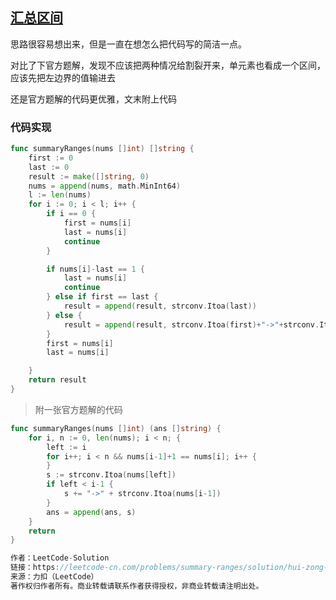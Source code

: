 ## [汇总区间](https://leetcode-cn.com/problems/summary-ranges/)

思路很容易想出来，但是一直在想怎么把代码写的简洁一点。

对比了下官方题解，发现不应该把两种情况给割裂开来，单元素也看成一个区间，应该先把左边界的值输进去

还是官方题解的代码更优雅，文末附上代码

### 代码实现

```go
func summaryRanges(nums []int) []string {
	first := 0
	last := 0
	result := make([]string, 0)
	nums = append(nums, math.MinInt64)
	l := len(nums)
	for i := 0; i < l; i++ {
		if i == 0 {
			first = nums[i]
			last = nums[i]
			continue
		}

		if nums[i]-last == 1 {
			last = nums[i]
			continue
		} else if first == last {
			result = append(result, strconv.Itoa(last))
		} else {
			result = append(result, strconv.Itoa(first)+"->"+strconv.Itoa(last))
		}
		first = nums[i]
		last = nums[i]

	}
	return result
}
```



> 附一张官方题解的代码

```go
func summaryRanges(nums []int) (ans []string) {
    for i, n := 0, len(nums); i < n; {
        left := i
        for i++; i < n && nums[i-1]+1 == nums[i]; i++ {
        }
        s := strconv.Itoa(nums[left])
        if left < i-1 {
            s += "->" + strconv.Itoa(nums[i-1])
        }
        ans = append(ans, s)
    }
    return
}

作者：LeetCode-Solution
链接：https://leetcode-cn.com/problems/summary-ranges/solution/hui-zong-qu-jian-by-leetcode-solution-6zrs/
来源：力扣（LeetCode）
著作权归作者所有。商业转载请联系作者获得授权，非商业转载请注明出处。
```

